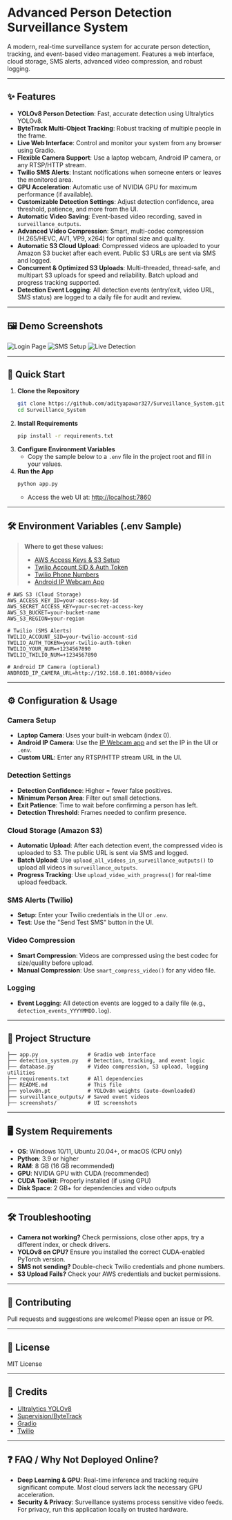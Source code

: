 # Advanced Person Detection Surveillance System

A modern, real-time surveillance system for accurate person detection, tracking, and event-based video management. Features a web interface, cloud storage, SMS alerts, advanced video compression, and robust logging.

---

## ✨ Features
- **YOLOv8 Person Detection**: Fast, accurate detection using Ultralytics YOLOv8.
- **ByteTrack Multi-Object Tracking**: Robust tracking of multiple people in the frame.
- **Live Web Interface**: Control and monitor your system from any browser using Gradio.
- **Flexible Camera Support**: Use a laptop webcam, Android IP camera, or any RTSP/HTTP stream.
- **Twilio SMS Alerts**: Instant notifications when someone enters or leaves the monitored area.
- **GPU Acceleration**: Automatic use of NVIDIA GPU for maximum performance (if available).
- **Customizable Detection Settings**: Adjust detection confidence, area threshold, patience, and more from the UI.
- **Automatic Video Saving**: Event-based video recording, saved in `surveillance_outputs`.
- **Advanced Video Compression**: Smart, multi-codec compression (H.265/HEVC, AV1, VP9, x264) for optimal size and quality.
- **Automatic S3 Cloud Upload**: Compressed videos are uploaded to your Amazon S3 bucket after each event. Public S3 URLs are sent via SMS and logged.
- **Concurrent & Optimized S3 Uploads**: Multi-threaded, thread-safe, and multipart S3 uploads for speed and reliability. Batch upload and progress tracking supported.
- **Detection Event Logging**: All detection events (entry/exit, video URL, SMS status) are logged to a daily file for audit and review.

---

## 🖼️ Demo Screenshots
![Login Page](screenshots/Screenshot%202025-07-04%20194243.png)
![SMS Setup](screenshots/Screenshot%202025-07-04%20194155.png)
![Live Detection](screenshots/Screenshot%202025-07-04%20193036.png)

---

## 🚀 Quick Start

1. **Clone the Repository**
   ```sh
   git clone https://github.com/adityapawar327/Surveillance_System.git
   cd Surveillance_System
   ```
2. **Install Requirements**
   ```sh
   pip install -r requirements.txt
   ```
3. **Configure Environment Variables**
   - Copy the sample below to a `.env` file in the project root and fill in your values.
4. **Run the App**
   ```sh
   python app.py
   ```
   - Access the web UI at: [http://localhost:7860](http://localhost:7860)

---

## 🛠️ Environment Variables (.env Sample)

> **Where to get these values:**
> - [AWS Access Keys & S3 Setup](https://docs.aws.amazon.com/general/latest/gr/aws-sec-cred-types.html)
> - [Twilio Account SID & Auth Token](https://www.twilio.com/console)
> - [Twilio Phone Numbers](https://www.twilio.com/console/phone-numbers/incoming)
> - [Android IP Webcam App](https://play.google.com/store/apps/details?id=com.pas.webcam)

```env
# AWS S3 (Cloud Storage)
AWS_ACCESS_KEY_ID=your-access-key-id
AWS_SECRET_ACCESS_KEY=your-secret-access-key
AWS_S3_BUCKET=your-bucket-name
AWS_S3_REGION=your-region

# Twilio (SMS Alerts)
TWILIO_ACCOUNT_SID=your-twilio-account-sid
TWILIO_AUTH_TOKEN=your-twilio-auth-token
TWILIO_YOUR_NUM=+1234567890
TWILIO_TWILIO_NUM=+1234567890

# Android IP Camera (optional)
ANDROID_IP_CAMERA_URL=http://192.168.0.101:8080/video
```

---

## ⚙️ Configuration & Usage

### Camera Setup
- **Laptop Camera**: Uses your built-in webcam (index 0).
- **Android IP Camera**: Use the [IP Webcam app](https://play.google.com/store/apps/details?id=com.pas.webcam) and set the IP in the UI or `.env`.
- **Custom URL**: Enter any RTSP/HTTP stream URL in the UI.

### Detection Settings
- **Detection Confidence**: Higher = fewer false positives.
- **Minimum Person Area**: Filter out small detections.
- **Exit Patience**: Time to wait before confirming a person has left.
- **Detection Threshold**: Frames needed to confirm presence.

### Cloud Storage (Amazon S3)
- **Automatic Upload**: After each detection event, the compressed video is uploaded to S3. The public URL is sent via SMS and logged.
- **Batch Upload**: Use `upload_all_videos_in_surveillance_outputs()` to upload all videos in `surveillance_outputs`.
- **Progress Tracking**: Use `upload_video_with_progress()` for real-time upload feedback.

### SMS Alerts (Twilio)
- **Setup**: Enter your Twilio credentials in the UI or `.env`.
- **Test**: Use the "Send Test SMS" button in the UI.

### Video Compression
- **Smart Compression**: Videos are compressed using the best codec for size/quality before upload.
- **Manual Compression**: Use `smart_compress_video()` for any video file.

### Logging
- **Event Logging**: All detection events are logged to a daily file (e.g., `detection_events_YYYYMMDD.log`).

---

## 📂 Project Structure
```
├── app.py                # Gradio web interface
├── detection_system.py   # Detection, tracking, and event logic
├── database.py           # Video compression, S3 upload, logging utilities
├── requirements.txt      # All dependencies
├── README.md             # This file
├── yolov8n.pt            # YOLOv8n weights (auto-downloaded)
├── surveillance_outputs/ # Saved event videos
├── screenshots/          # UI screenshots
```

---

## 🖥️ System Requirements
- **OS**: Windows 10/11, Ubuntu 20.04+, or macOS (CPU only)
- **Python**: 3.9 or higher
- **RAM**: 8 GB (16 GB recommended)
- **GPU**: NVIDIA GPU with CUDA (recommended)
- **CUDA Toolkit**: Properly installed (if using GPU)
- **Disk Space**: 2 GB+ for dependencies and video outputs

---

## 🛠️ Troubleshooting
- **Camera not working?** Check permissions, close other apps, try a different index, or check drivers.
- **YOLOv8 on CPU?** Ensure you installed the correct CUDA-enabled PyTorch version.
- **SMS not sending?** Double-check Twilio credentials and phone numbers.
- **S3 Upload Fails?** Check your AWS credentials and bucket permissions.

---

## 🤝 Contributing
Pull requests and suggestions are welcome! Please open an issue or PR.

---

## 📄 License
MIT License

---

## 🙏 Credits
- [Ultralytics YOLOv8](https://github.com/ultralytics/ultralytics)
- [Supervision/ByteTrack](https://github.com/roboflow/supervision)
- [Gradio](https://gradio.app/)
- [Twilio](https://www.twilio.com/)

---

## ❓ FAQ / Why Not Deployed Online?
- **Deep Learning & GPU**: Real-time inference and tracking require significant compute. Most cloud servers lack the necessary GPU acceleration.
- **Security & Privacy**: Surveillance systems process sensitive video feeds. For privacy, run this application locally on trusted hardware.
